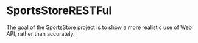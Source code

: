 # SportsStoreRESTFul
The goal of the SportsStore project is to show a more realistic use of Web API, rather than accurately.
